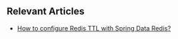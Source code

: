## Relevant Articles
- [How to configure Redis TTL with Spring Data Redis?](https://www.baeldung.com/spring-data-redis-ttl)
